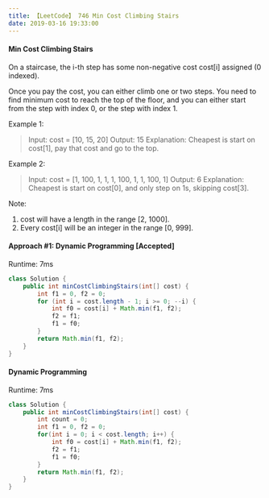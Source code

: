 ```yaml
---
title: 【LeetCode】 746 Min Cost Climbing Stairs
date: 2019-03-16 19:33:00
---
```


#### Min Cost Climbing Stairs

On a staircase, the i-th step has some non-negative cost cost[i] assigned (0 indexed).

Once you pay the cost, you can either climb one or two steps. You need to find minimum cost to reach the top of the floor, and you can either start from the step with index 0, or the step with index 1.

Example 1:
>Input: cost = [10, 15, 20]
Output: 15
Explanation: Cheapest is start on cost[1], pay that cost and go to the top.

Example 2:
>Input: cost = [1, 100, 1, 1, 1, 100, 1, 1, 100, 1]
Output: 6
Explanation: Cheapest is start on cost[0], and only step on 1s, skipping cost[3].

Note:
1. cost will have a length in the range [2, 1000].
2. Every cost[i] will be an integer in the range [0, 999].

#### Approach #1: Dynamic Programming [Accepted]

Runtime: 7ms

```Java
class Solution {
    public int minCostClimbingStairs(int[] cost) {
        int f1 = 0, f2 = 0;
        for (int i = cost.length - 1; i >= 0; --i) {
            int f0 = cost[i] + Math.min(f1, f2);
            f2 = f1;
            f1 = f0;
        }
        return Math.min(f1, f2);
    }
}
```



#### Dynamic Programming

Runtime: 7ms

```Java
class Solution {
    public int minCostClimbingStairs(int[] cost) {
        int count = 0;
        int f1 = 0, f2 = 0;
        for(int i = 0; i < cost.length; i++) {
            int f0 = cost[i] + Math.min(f1, f2);
            f2 = f1;
            f1 = f0;
        }
        return Math.min(f1, f2);
    }
}
```
